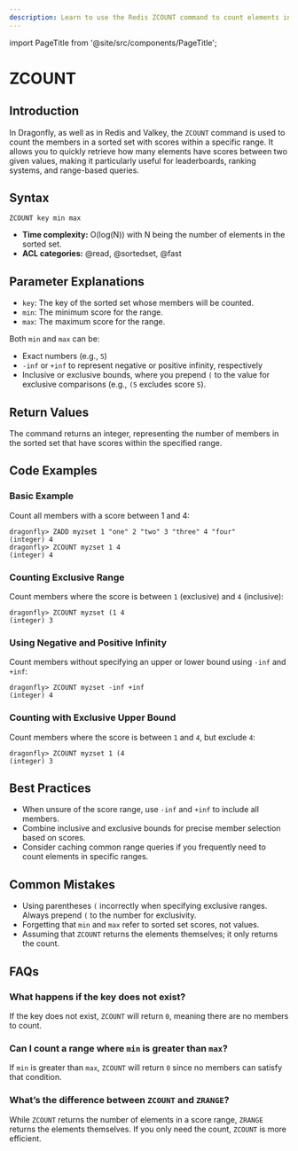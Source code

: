```yaml
---
description: Learn to use the Redis ZCOUNT command to count elements in a sorted set within a given score range, plus expert tips beyond the official Redis docs.
---
```


import PageTitle from '@site/src/components/PageTitle';

# ZCOUNT

<PageTitle title="Redis ZCOUNT Explained (Better Than Official Docs)" />

## Introduction

In Dragonfly, as well as in Redis and Valkey, the `ZCOUNT` command is used to count the members in a sorted set with scores within a specific range.
It allows you to quickly retrieve how many elements have scores between two given values, making it particularly useful for leaderboards, ranking systems, and range-based queries.

## Syntax

```shell
ZCOUNT key min max
```

- **Time complexity:** O(log(N)) with N being the number of elements in the sorted set.
- **ACL categories:** @read, @sortedset, @fast

## Parameter Explanations

- `key`: The key of the sorted set whose members will be counted.
- `min`: The minimum score for the range.
- `max`: The maximum score for the range.

Both `min` and `max` can be:

- Exact numbers (e.g., `5`)
- `-inf` or `+inf` to represent negative or positive infinity, respectively
- Inclusive or exclusive bounds, where you prepend `(` to the value for exclusive comparisons (e.g., `(5` excludes score `5`).

## Return Values

The command returns an integer, representing the number of members in the sorted set that have scores within the specified range.

## Code Examples

### Basic Example

Count all members with a score between 1 and 4:

```shell
dragonfly> ZADD myzset 1 "one" 2 "two" 3 "three" 4 "four"
(integer) 4
dragonfly> ZCOUNT myzset 1 4
(integer) 4
```

### Counting Exclusive Range

Count members where the score is between `1` (exclusive) and `4` (inclusive):

```shell
dragonfly> ZCOUNT myzset (1 4
(integer) 3
```

### Using Negative and Positive Infinity

Count members without specifying an upper or lower bound using `-inf` and `+inf`:

```shell
dragonfly> ZCOUNT myzset -inf +inf
(integer) 4
```

### Counting with Exclusive Upper Bound

Count members where the score is between `1` and `4`, but exclude `4`:

```shell
dragonfly> ZCOUNT myzset 1 (4
(integer) 3
```

## Best Practices

- When unsure of the score range, use `-inf` and `+inf` to include all members.
- Combine inclusive and exclusive bounds for precise member selection based on scores.
- Consider caching common range queries if you frequently need to count elements in specific ranges.

## Common Mistakes

- Using parentheses `(` incorrectly when specifying exclusive ranges. Always prepend `(` to the number for exclusivity.
- Forgetting that `min` and `max` refer to sorted set scores, not values.
- Assuming that `ZCOUNT` returns the elements themselves; it only returns the count.

## FAQs

### What happens if the key does not exist?

If the key does not exist, `ZCOUNT` will return `0`, meaning there are no members to count.

### Can I count a range where `min` is greater than `max`?

If `min` is greater than `max`, `ZCOUNT` will return `0` since no members can satisfy that condition.

### What’s the difference between `ZCOUNT` and `ZRANGE`?

While `ZCOUNT` returns the number of elements in a score range, `ZRANGE` returns the elements themselves.
If you only need the count, `ZCOUNT` is more efficient.
